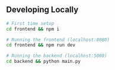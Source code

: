 ## Developing Locally

```bash
# First time setup
cd frontend && npm i

# Running the frontend (localhost:8080)
cd frontend && npm run dev

# Running the backend (localhost:5000)
cd backend && python main.py
```